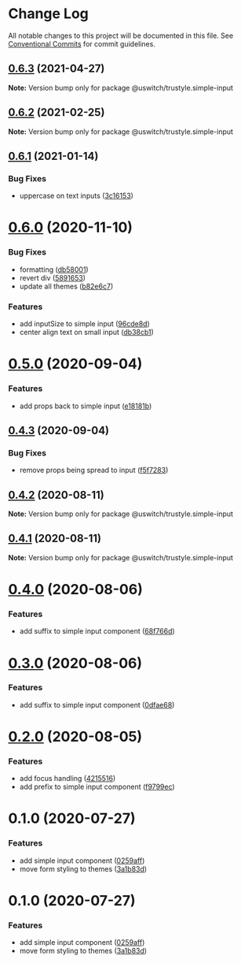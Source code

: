 # Change Log

All notable changes to this project will be documented in this file.
See [Conventional Commits](https://conventionalcommits.org) for commit guidelines.

## [0.6.3](https://github.com/uswitch/trustyle/compare/@uswitch/trustyle.simple-input@0.6.2...@uswitch/trustyle.simple-input@0.6.3) (2021-04-27)

**Note:** Version bump only for package @uswitch/trustyle.simple-input





## [0.6.2](https://github.com/uswitch/trustyle/compare/@uswitch/trustyle.simple-input@0.6.1...@uswitch/trustyle.simple-input@0.6.2) (2021-02-25)

**Note:** Version bump only for package @uswitch/trustyle.simple-input





## [0.6.1](https://github.com/uswitch/trustyle/compare/@uswitch/trustyle.simple-input@0.6.0...@uswitch/trustyle.simple-input@0.6.1) (2021-01-14)


### Bug Fixes

* uppercase on text inputs ([3c16153](https://github.com/uswitch/trustyle/commit/3c16153))





# [0.6.0](https://github.com/uswitch/trustyle/compare/@uswitch/trustyle.simple-input@0.5.2...@uswitch/trustyle.simple-input@0.6.0) (2020-11-10)


### Bug Fixes

* formatting ([db58001](https://github.com/uswitch/trustyle/commit/db58001))
* revert div ([5891653](https://github.com/uswitch/trustyle/commit/5891653))
* update all themes ([b82e6c7](https://github.com/uswitch/trustyle/commit/b82e6c7))


### Features

* add inputSize to simple input ([96cde8d](https://github.com/uswitch/trustyle/commit/96cde8d))
* center align text on small input ([db38cb1](https://github.com/uswitch/trustyle/commit/db38cb1))





# [0.5.0](https://github.com/uswitch/trustyle/compare/@uswitch/trustyle.simple-input@0.4.3...@uswitch/trustyle.simple-input@0.5.0) (2020-09-04)


### Features

* add props back to simple input ([e18181b](https://github.com/uswitch/trustyle/commit/e18181b))





## [0.4.3](https://github.com/uswitch/trustyle/compare/@uswitch/trustyle.simple-input@0.4.2...@uswitch/trustyle.simple-input@0.4.3) (2020-09-04)


### Bug Fixes

* remove props being spread to input ([f5f7283](https://github.com/uswitch/trustyle/commit/f5f7283))





## [0.4.2](https://github.com/uswitch/trustyle/compare/@uswitch/trustyle.simple-input@0.4.1...@uswitch/trustyle.simple-input@0.4.2) (2020-08-11)

**Note:** Version bump only for package @uswitch/trustyle.simple-input





## [0.4.1](https://github.com/uswitch/trustyle/compare/@uswitch/trustyle.simple-input@0.4.0...@uswitch/trustyle.simple-input@0.4.1) (2020-08-11)

**Note:** Version bump only for package @uswitch/trustyle.simple-input





# [0.4.0](https://github.com/uswitch/trustyle/compare/@uswitch/trustyle.simple-input@0.2.0...@uswitch/trustyle.simple-input@0.4.0) (2020-08-06)


### Features

* add suffix to simple input component ([68f766d](https://github.com/uswitch/trustyle/commit/68f766d))





# [0.3.0](https://github.com/uswitch/trustyle/compare/@uswitch/trustyle.simple-input@0.2.0...@uswitch/trustyle.simple-input@0.3.0) (2020-08-06)


### Features

* add suffix to simple input component ([0dfae68](https://github.com/uswitch/trustyle/commit/0dfae68))





# [0.2.0](https://github.com/uswitch/trustyle/compare/@uswitch/trustyle.simple-input@0.1.0...@uswitch/trustyle.simple-input@0.2.0) (2020-08-05)


### Features

* add focus handling ([4215516](https://github.com/uswitch/trustyle/commit/4215516))
* add prefix to simple input component ([f9799ec](https://github.com/uswitch/trustyle/commit/f9799ec))





# 0.1.0 (2020-07-27)


### Features

* add simple input component ([0259aff](https://github.com/uswitch/trustyle/commit/0259aff))
* move form styling to themes ([3a1b83d](https://github.com/uswitch/trustyle/commit/3a1b83d))





# 0.1.0 (2020-07-27)


### Features

* add simple input component ([0259aff](https://github.com/uswitch/trustyle/commit/0259aff))
* move form styling to themes ([3a1b83d](https://github.com/uswitch/trustyle/commit/3a1b83d))
